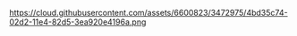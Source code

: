 https://cloud.githubusercontent.com/assets/6600823/3472975/4bd35c74-02d2-11e4-82d5-3ea920e4196a.png
